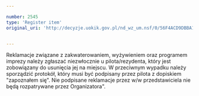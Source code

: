 ```yaml
---

number: 2545
type: 'Register item'
original_uri: 'http://decyzje.uokik.gov.pl/nd_wz_um.nsf/0/56F4ACD9DBBA1081C12579100045A608?OpenDocument'


---
```


Reklamacje związane z zakwaterowaniem, wyżywieniem oraz programem imprezy należy zgłaszać niezwłocznie u pilota/rezydenta, który jest zobowiązany do usunięcia jej na miejscu. W przeciwnym wypadku należy sporządzić protokół, który musi być podpisany przez pilota z dopiskiem "zapoznałem się". Nie podpisane reklamacje przez w/w przedstawiciela nie będą rozpatrywane przez Organizatora".

